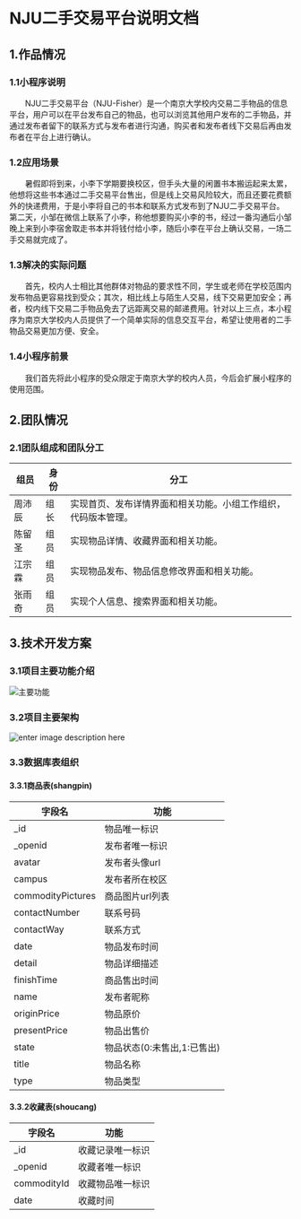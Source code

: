 
# NJU二手交易平台说明文档
## 1.作品情况
### 1.1小程序说明
&emsp;&emsp;NJU二手交易平台（NJU-Fisher）是一个南京大学校内交易二手物品的信息平台，用户可以在平台发布自己的物品，也可以浏览其他用户发布的二手物品，并通过发布者留下的联系方式与发布者进行沟通，购买者和发布者线下交易后再由发布者在平台上进行确认。
### 1.2应用场景
&emsp;&emsp;暑假即将到来，小李下学期要换校区，但手头大量的闲置书本搬运起来太累，他想将这些书本通过二手交易平台售出，但是线上交易风险较大，而且还要花费额外的快递费用，于是小李将自己的书本和联系方式发布到了NJU二手交易平台。第二天，小邹在微信上联系了小李，称他想要购买小李的书，经过一番沟通后小邹晚上来到小李宿舍取走书本并将钱付给小李，随后小李在平台上确认交易，一场二手交易就完成了。
### 1.3解决的实际问题
&emsp;&emsp;首先，校内人士相比其他群体对物品的要求性不同，学生或老师在学校范围内发布物品更容易找到受众；其次，相比线上与陌生人交易，线下交易更加安全；再者，校内线下交易二手物品免去了远距离交易的邮递费用。针对以上三点，本小程序为南京大学校内人员提供了一个简单实际的信息交互平台，希望让使用者的二手物品交易更加方便、安全。
### 1.4小程序前景
&emsp;&emsp;我们首先将此小程序的受众限定于南京大学的校内人员，今后会扩展小程序的使用范围。
## 2.团队情况
### 2.1团队组成和团队分工
|组员| 身份 | 分工 |
|--|--|--|
| 周沛辰 | 组长 | 实现首页、发布详情界面和相关功能。小组工作组织，代码版本管理。
| 陈留圣 | 组员 | 实现物品详情、收藏界面和相关功能。
| 江宗霖 | 组员 | 实现物品发布、物品信息修改界面和相关功能。
| 张雨奇 | 组员 | 实现个人信息、搜索界面和相关功能。

## 3.技术开发方案

### 3.1项目主要功能介绍
![主要功能](http://assets.processon.com/chart_image/5cefcd7ae4b0a19c041eb34f.png?_=1559220881758)
### 3.2项目主要架构
![enter image description here](http://assets.processon.com/chart_image/5cefcca6e4b0da0539581feb.png?_=1559221622449)
### 3.3数据库表组织
#### 3.3.1商品表(shangpin)
| 字段名 |  功能|
|--|--|
| _id | 物品唯一标识 |
| _openid | 发布者唯一标识 |
| avatar | 发布者头像url |
| campus | 发布者所在校区 |
| commodityPictures | 商品图片url列表 |
| contactNumber | 联系号码 |
| contactWay | 联系方式 |
| date | 物品发布时间 |
| detail | 物品详细描述 |
| finishTime | 商品售出时间 |
| name | 发布者昵称 |
| originPrice | 物品原价 |
| presentPrice | 物品出售价 |
| state | 物品状态(0:未售出,1:已售出) |
| title | 物品名称 |
| type | 物品类型 |

#### 3.3.2收藏表(shoucang)
|字段名| 功能 |
|--|--|
| _id | 收藏记录唯一标识 |
| _openid | 收藏者唯一标识 |
| commodityId | 收藏物品唯一标识 |
| date | 收藏时间 |
